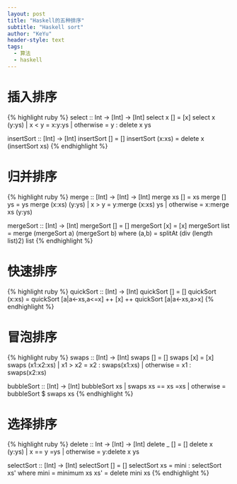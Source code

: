 ```yaml
---
layout: post
title: "Haskell的五种排序"
subtitle: "Haskell sort"
author: "KeYu"
header-style: text
tags:
  - 算法
  - haskell
---
```


插入排序
=======
{% highlight ruby %}
select :: Int -> [Int] -> [Int]
select x [] = [x]
select x (y:ys)
        | x < y = x:y:ys
        | otherwise = y : delete x ys

insertSort :: [Int] -> [Int]
insertSort [] = []
insertSort (x:xs) = delete x (insertSort xs)
{% endhighlight %}

归并排序
=======
{% highlight ruby %}
merge :: [Int] -> [Int] -> [Int]
merge xs [] = xs
merge [] ys = ys
merge (x:xs) (y:ys)
        | x > y = y:merge (x:xs) ys
        | otherwise = x:merge xs (y:ys)

mergeSort :: [Int] -> [Int]
mergeSort [] = []
mergeSort [x] = [x]
mergeSort list = merge (mergeSort a) (mergeSort b)
       where 
           (a,b) = splitAt (div (length list)2) list
{% endhighlight %}

快速排序
=======
{% highlight ruby %}
quickSort :: [Int] -> [Int]
quickSort [] = []
quickSort (x:xs) = quickSort [a|a<-xs,a<=x] ++ [x] ++ quickSort [a|a<-xs,a>x]
{% endhighlight %}

冒泡排序
=======
{% highlight ruby %}
swaps :: [Int] -> [Int]
swaps [] = []
swaps [x] = [x]
swaps (x1:x2:xs)
       | x1 > x2 = x2 : swaps(x1:xs)
       | otherwise = x1 : swaps(x2:xs)

bubbleSort :: [Int] -> [Int]
bubbleSort xs
           | swaps xs == xs =xs
           | otherwise = bubbleSort $ swaps xs
{% endhighlight %}


选择排序
======
{% highlight ruby %}
delete :: Int -> [Int] -> [Int]
delete _ [] = []
delete x (y:ys)
           | x == y =ys
           | otherwise = y:delete x ys


selectSort :: [Int] -> [Int]
selectSort [] = []
selectSort xs = mini : selectSort xs'
        where
            mini = minimum xs
            xs' = delete mini xs
{% endhighlight %}


